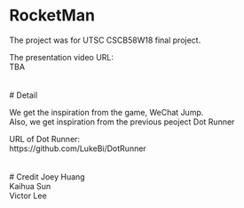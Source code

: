 # RocketMan

<p>The project was for UTSC CSCB58W18 final project.</p>
The presentation video URL:<br>
TBA<br>
<br>
<br>
# Detail
<p>We get the inspiration from the game, WeChat Jump.<br>
Also, we get inspiration from the previous peoject Dot Runner<br></p>
URL of Dot Runner:<br>
https://github.com/LukeBi/DotRunner<br>
<br>
<br>
# Credit
Joey Huang<br>
Kaihua Sun<br>
Victor Lee<br>

